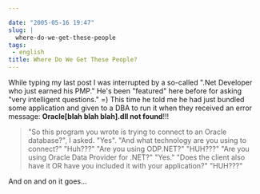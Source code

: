 ```yaml
---

date: "2005-05-16 19:47"
slug: |
  where-do-we-get-these-people
tags:
 - english
title: Where Do We Get These People?
---
```


While typing my last post I was interrupted by a so-called ".Net
Developer who just earned his PMP." He's been "featured" here before for
asking "very intelligent questions." =) This time he told me he had just
bundled some application and given to a DBA to run it when they received
an error message: **Oracle\[blah blah blah\].dll not found**!!!

> \"So this program you wrote is trying to connect to an Oracle
> database?\", I asked. "Yes". "And what technology are you using to
> connect?" "Huh???" "Are you using ODP.NET?" "HUH???" "Are you using
> Oracle Data Provider for .NET?" "Yes." "Does the client also have it
> OR have you included it with your application?" "HUH???"

And on and on it goes...
